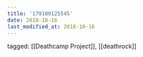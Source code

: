 ```yaml
---
title: '179109125545'
date: 2018-10-16
last_modified_at: 2018-10-16
---
```

tagged: [[Deathcamp Project]], [[deathrock]]
<iframe frameborder="0" height="1" id="ga_target" scrolling="no" style="background-color:transparent; overflow:hidden; position:absolute; top:0; left:0; z-index:9999;" width="1"></iframe>
